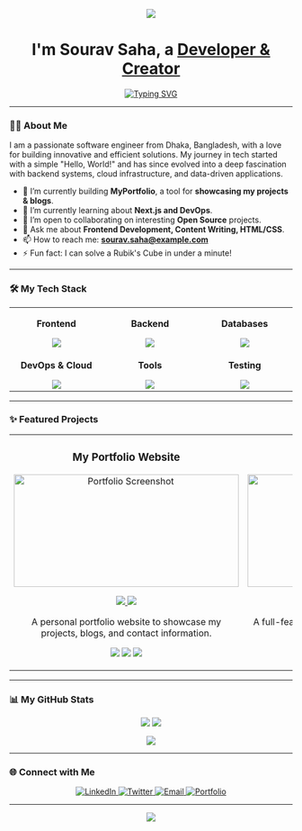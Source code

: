 <p align="center">
  <img src="https://capsule-render.vercel.app/api?type=waving&color=gradient&height=200&section=header&text=Hi%20there!&fontSize=70&animation=fadeIn&fontAlignY=35"/>
</p>

<div align="center">

  <h1>
    I'm Sourav Saha, a <a href="https://sourav.com.bd">Developer & Creator</a>
  </h1>
  
  <a href="https://git.io/typing-svg"><img src="https://readme-typing-svg.herokuapp.com?font=Fira+Code&size=25&pause=1000&color=00BFFF&center=true&vCenter=true&width=435&lines=Passionate+Software+Engineer;Lifelong+Learner;Problem+Solver" alt="Typing SVG" /></a>
  
</div>

---

### 👨‍💻 About Me

<p>I am a passionate software engineer from Dhaka, Bangladesh, with a love for building innovative and efficient solutions. My journey in tech started with a simple "Hello, World!" and has since evolved into a deep fascination with backend systems, cloud infrastructure, and data-driven applications.</p>

* 🚀 I’m currently building **MyPortfolio**, a tool for **showcasing my projects & blogs**.
* 🧠 I’m currently learning about **Next.js and DevOps**.
* 🤝 I’m open to collaborating on interesting **Open Source** projects.
* 💬 Ask me about **Frontend Development, Content Writing, HTML/CSS**.
* 📫 How to reach me: **sourav.saha@example.com**
* ⚡ Fun fact: I can solve a Rubik's Cube in under a minute!

---

### 🛠️ My Tech Stack

<table width="100%">
  <tr>
    <td align="center" width="180">
      <p><strong>Frontend</strong></p>
      <a href="https://skillicons.dev">
        <img src="https://skillicons.dev/icons?i=react,nextjs,vue,tailwind,html,css" />
      </a>
    </td>
    <td align="center" width="180">
      <p><strong>Backend</strong></p>
      <a href="https://skillicons.dev">
        <img src="https://skillicons.dev/icons?i=nodejs,express,py,django,go,rust" />
      </a>
    </td>
    <td align="center" width="180">
      <p><strong>Databases</strong></p>
      <a href="https://skillicons.dev">
        <img src="https://skillicons.dev/icons?i=postgres,mysql,mongodb,redis" />
      </a>
    </td>
  </tr>
  <tr>
    <td align="center" width="180">
      <p><strong>DevOps & Cloud</strong></p>
      <a href="https://skillicons.dev">
        <img src="https://skillicons.dev/icons?i=docker,kubernetes,aws,gcp,nginx" />
      </a>
    </td>
    <td align="center" width="180">
      <p><strong>Tools</strong></p>
      <a href="https://skillicons.dev">
        <img src="https://skillicons.dev/icons?i=git,github,postman,vscode,figma" />
      </a>
    </td>
     <td align="center" width="180">
      <p><strong>Testing</strong></p>
      <a href="https://skillicons.dev">
        <img src="https://skillicons.dev/icons?i=jest,testinglibrary,cypress" />
      </a>
    </td>
  </tr>
</table>

---

### ✨ Featured Projects

<table>
<tr>
<td width="50%">
  <h3 align="center">My Portfolio Website</h3>
  <div align="center">
    <a href="https://github.com/sourav-saha/portfolio" target="_blank"><img src="https://user-images.githubusercontent.com/00000000/portfolio-demo.gif" alt="Portfolio Screenshot" width="400" height="200"/></a>
    <p>
      <a href="https://github.com/sourav-saha/portfolio" target="_blank">
        <img src="https://img.shields.io/badge/Repository-20232A?style=for-the-badge&logo=github&logoColor=white">
      </a>
      <a href="https://sourav.com.bd" target="_blank">
        <img src="https://img.shields.io/badge/Live%20Demo-4E83A3?style=for-the-badge&logo=vercel&logoColor=white">
      </a>
    </p>
    <p>A personal portfolio website to showcase my projects, blogs, and contact information.</p>
    <p align="center">
      <img src="https://img.shields.io/badge/Tech-Next.js-20232A?style=for-the-badge&logo=next.js&logoColor=white" />
      <img src="https://img.shields.io/badge/Tech-TailwindCSS-20232A?style=for-the-badge&logo=tailwindcss&logoColor=06B6D4" />
      <img src="https://img.shields.io/badge/Tech-Vercel-20232A?style=for-the-badge&logo=vercel&logoColor=white" />
    </p>
  </div>
</td>
<td width="50%">
  <h3 align="center">Blog Platform</h3>
  <div align="center">
    <a href="https://github.com/sourav-saha/blog-platform" target="_blank"><img src="https://user-images.githubusercontent.com/00000000/blog-demo.gif" alt="Blog Platform Screenshot" width="400" height="200"/></a>
    <p>
      <a href="https://github.com/sourav-saha/blog-platform" target="_blank">
        <img src="https://img.shields.io/badge/Repository-20232A?style=for-the-badge&logo=github&logoColor=white">
      </a>
      <a href="https://blog.sourav.com.bd" target="_blank">
        <img src="https://img.shields.io/badge/Live%20Demo-4E83A3?style=for-the-badge&logo=vercel&logoColor=white">
      </a>
    </p>
    <p>A full-featured blogging platform built with Django and deployed on AWS.</p>
    <p align="center">
      <img src="https://img.shields.io/badge/Tech-Python-20232A?style=for-the-badge&logo=python&logoColor=3776AB" />
      <img src="https://img.shields.io/badge/Tech-Django-20232A?style=for-the-badge&logo=django&logoColor=092E20" />
      <img src="https://img.shields.io/badge/Tech-AWS-20232A?style=for-the-badge&logo=amazon-aws&logoColor=FF9900" />
    </p>
  </div>
</td>
</tr>
</table>

---

### 📊 My GitHub Stats

<p align="center">
  <img src="https://img.shields.io/badge/dynamic/json?color=blue&label=GitHub%20Followers&query=%24.followers&url=https%3A%2F%2Fapi.github.com%2Fusers%2Fsourav-saha&style=for-the-badge" />
  <img src="https://img.shields.io/badge/dynamic/json?color=blue&label=GitHub%20Repos&query=%24.public_repos&url=https%3A%2F%2Fapi.github.com%2Fusers%2Fsourav-saha&style=for-the-badge" />
</p>

<p align="center">
  <img src="https://github-readme-streak-stats.herokuapp.com/?user=sourav-saha&theme=tokyonight&hide_border=true" />
</p>

---

### 🌐 Connect with Me

<p align="center">
  <a href="https://www.linkedin.com/in/sourav-saha/" target="_blank">
    <img src="https://img.shields.io/badge/LinkedIn-0077B5?style=for-the-badge&logo=linkedin&logoColor=white" alt="LinkedIn">
  </a>
  <a href="https://twitter.com/souravsaha_dev" target="_blank">
    <img src="https://img.shields.io/badge/Twitter-1DA1F2?style=for-the-badge&logo=twitter&logoColor=white" alt="Twitter">
  </a>
  <a href="mailto:sourav.saha@example.com">
    <img src="https://img.shields.io/badge/Email-D14836?style=for-the-badge&logo=gmail&logoColor=white" alt="Email">
  </a>
  <a href="https://sourav.com.bd" target="_blank">
    <img src="https://img.shields.io/badge/Portfolio-255E63?style=for-the-badge&logo=react&logoColor=white" alt="Portfolio">
  </a>
</p>

---

<p align="center">
  <img src="https://capsule-render.vercel.app/api?type=waving&color=gradient&height=120&section=footer"/>
</p>
